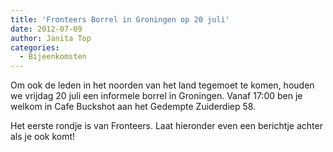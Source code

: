 ```yaml
---
title: 'Fronteers Borrel in Groningen op 20 juli'
date: 2012-07-09
author: Janita Top
categories:
  - Bijeenkomsten
---
```


Om ook de leden in het noorden van het land tegemoet te komen, houden we vrijdag 20 juli een informele borrel in Groningen. Vanaf 17:00 ben je welkom in Cafe Buckshot aan het Gedempte Zuiderdiep 58.

Het eerste rondje is van Fronteers. Laat hieronder even een berichtje achter als je ook komt!
